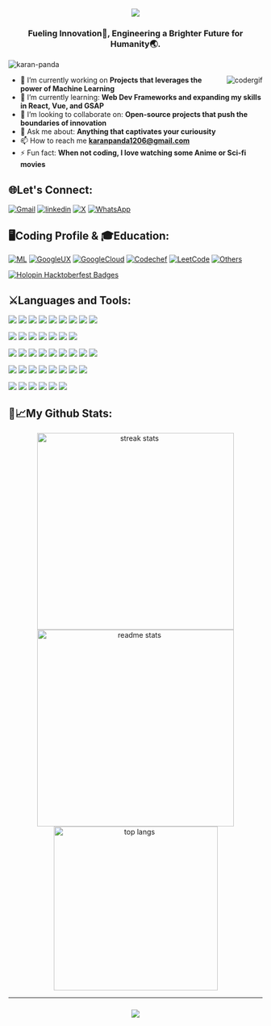 <h1 align="center">
    <img src="https://readme-typing-svg.herokuapp.com/?font=Righteous&size=35&color=F7A810&center=true&vCenter=true&width=500&height=70&duration=4000&lines=Hi+There!+👋;+I'm+Karan+Panda!⚡;" />
</h1>

<h3 align="center"> Fueling Innovation🚀, Engineering a Brighter Future for Humanity🌏.</h3>

<p align="left">
  <img src="https://komarev.com/ghpvc/?username=karan-panda&label=Profile%20views&color=0e75b6&style=flat" alt="karan-panda" />
</p>

<img align="right" src="https://github.com/karan-panda/karan-panda/assets/108183567/1ede6edb-41ba-49a5-94a2-43c16a11985c" alt="codergif">

- 🔭 I’m currently working on **Projects that leverages the power of Machine Learning**
- 🌱 I’m currently learning: **Web Dev Frameworks and expanding my skills in React, Vue, and GSAP**
- 🤝 I’m looking to collaborate on: **Open-source projects that push the boundaries of innovation**
- 💬 Ask me about: **Anything that captivates your curiousity**
- 📫 How to reach me **karanpanda1206@gmail.com**
- ⚡ Fun fact: **When not coding, I love watching some Anime or Sci-fi movies**


## 🌐Let's Connect:
[![Gmail](https://img.shields.io/badge/gmail-EA4335?style=for-the-badge&logo=gmail&logoColor=white)](mailto:karanpanda1206@gmail.com)
[![linkedin](https://img.shields.io/badge/LinkedIn-0077B5?style=for-the-badge&logo=linkedin&logoColor=white)](https://www.linkedin.com/in/karanpanda/)
[![X](https://img.shields.io/badge/X_(Twitter)-1DA1F2?style=for-the-badge&logo=twitter&logoColor=white)](https://twitter.com/KaranPanda_)
[![WhatsApp](https://img.shields.io/badge/WhatsApp-25D366?style=for-the-badge&logo=whatsapp&logoColor=white)](https://api.whatsapp.com/send?phone=7715067060)

## 🖥️Coding Profile & 🎓Education:
[![ML](https://img.shields.io/badge/Machine_Learning-412991?style=for-the-badge&logo=openai&logoColor=white)](https://www.coursera.org/account/accomplishments/specialization/8B8SRFTV3XUB)
[![GoogleUX](https://img.shields.io/badge/-Google_UX-0056D2?style=for-the-badge&logo=Google&logoColor=white)](https://www.coursera.org/account/accomplishments/professional-cert/PFYCSN3BBJBV)
[![GoogleCloud](https://img.shields.io/badge/Google_Cloud-4285F4?style=for-the-badge&logo=google-cloud&logoColor=white)](https://www.cloudskillsboost.google/public_profiles/24775c97-1411-4b07-9a06-f2bb1443642e)
[![Codechef](https://img.shields.io/badge/-CodeChef-5B4638?style=for-the-badge&logo=CodeChef&logoColor=white)](https://www.codechef.com/users/mrpanda1206)
[![LeetCode](https://img.shields.io/badge/-LeetCode-FFA116?style=for-the-badge&logo=LeetCode&logoColor=black)](https://leetcode.com/karanpanda1206/)
[![Others](https://img.shields.io/badge/Other_courses-00897B?style=for-the-badge&logo=gitbook&logoColor=white)](https://www.linkedin.com/in/karanpanda/details/certifications/) 

[![Holopin Hacktoberfest Badges](https://holopin.me/karanpanda)](https://holopin.io/@karanpanda)

## ⚔️Languages and Tools: 

<img src="https://img.shields.io/badge/C-00599C?style=flat&logo=c&logoColor=white"> <img src="https://img.shields.io/badge/C%2B%2B-00599C?style=flat&logo=c%2B%2B&logoColor=white">
<img src="https://img.shields.io/badge/Python-FFD43B?style=&logo=python&logoColor=blue">
<img src="https://img.shields.io/badge/OpenJDK-ED8B00?style=&logo=openjdk&logoColor=white">
<img src="https://img.shields.io/badge/Numpy-777BB4?style=&logo=numpy&logoColor=white">
<img src="https://img.shields.io/badge/Pandas-2C2D72?style=&logo=pandas&logoColor=white">
<img src="https://img.shields.io/badge/scikit_learn-F7931E?style=&logo=scikit-learn&logoColor=white">
<img src="https://img.shields.io/badge/TensorFlow-FF6F00?style=&logo=TensorFlow&logoColor=white">
<img src="https://img.shields.io/badge/Keras-D00000?style=&logo=Keras&logoColor=white">

<img src = "https://img.shields.io/badge/-HTML5-E34F26?style=flat&logo=html5&logoColor=white"> <img src = "https://img.shields.io/badge/-CSS3-1572B6?style=flat&logo=css3&logoColor=white">
<img src="https://img.shields.io/badge/-JavaScript-eed718?style=flat&logo=javascript&logoColor=ffffff">
<img src="https://img.shields.io/badge/-Bootstrap-563D7C?style=flat&logo=bootstrap&logoColor=white">
<img src="https://img.shields.io/badge/PHP-777BB4?style=&logo=php&logoColor=white">
<img src="https://img.shields.io/badge/.NET-512BD4?style=&logo=dotnet&logoColor=white">
<img src="https://img.shields.io/badge/Flask-385375?style=&logo=flask&logoColor=white">

<img src="https://img.shields.io/badge/GIT-E44C30?style=&logo=git&logoColor=white"> <img src="https://img.shields.io/badge/GitHub-181717?style=&logo=github&logoColor=white">
<img src="https://img.shields.io/badge/VSCode-0078D4?style=&logo=visual%20studio%20code&logoColor=white">
<img src="https://img.shields.io/badge/Figma-F24E1E?style=&logo=figma&logoColor=white">
<img src="https://img.shields.io/badge/Adobe%20XD-470137?style=&logo=Adobe%20XD&logoColor=#FF61F6">
<img src="https://img.shields.io/badge/Postman-FF6C37?style=&logo=Postman&logoColor=white">
<img src="https://img.shields.io/badge/Jupyter-F37626.svg?&style=&logo=Jupyter&logoColor=white">
<img src="https://img.shields.io/badge/PowerBI-F2C811?style=&logo=Power%20BI&logoColor=white">
<img src="https://img.shields.io/badge/Xampp-F37623?style=&logo=xampp&logoColor=white">


<img src="https://img.shields.io/badge/-MongoDB-4DB33D?style=flat&logo=mongodb&logoColor=FFFFFF"> <img src="https://img.shields.io/badge/Express.js-0000ef?style=flat&logo=express&logoColor=white">
<img src="https://img.shields.io/badge/-React-grey?style=flat&logo=react&logoColor=00c8ff">
<img src="https://img.shields.io/badge/-Node.js-3C873A?style=flat&logo=Node.js&logoColor=white">
<img src="https://img.shields.io/badge/-MySQL-F29111?style=flat&logo=mysql&logoColor=FFFFFF">
<img src="https://img.shields.io/badge/-GraphQL-e535ab?style=flat&logo=graphql&logoColor=FFFFFF">
<img src="https://img.shields.io/badge/Django-fff0f?style=&logo=django&logoColor=white">
<img src="https://img.shields.io/badge/json-5E5C5C?style=&logo=json&logoColor=white">

<img src="https://img.shields.io/badge/Android-3DDC84?style=&logo=android&logoColor=white"> <img src="https://img.shields.io/badge/Windows-0078D6?style=&logo=windows&logoColor=white">
<img src="https://img.shields.io/badge/Arch_Linux-1793D1?style=&logo=archlinux&logoColor=white">
<img src="https://img.shields.io/badge/Ubuntu-E95420?style=&logo=ubuntu&logoColor=white">
<img src="https://img.shields.io/badge/manjaro-35BF5C?style=&logo=manjaro&logoColor=white">
<img src="https://img.shields.io/badge/Kali_Linux-557C94?style=&logo=kali-linux&logoColor=white">

## 📆📈My Github Stats:

<div align=center>
  <img width=390 src="https://streak-stats.demolab.com/?user=karan-panda&count_private=true&theme=react&border_radius=10" alt="streak stats"/>
  <img width=390 src="https://github-readme-stats-salesp07.vercel.app/api?username=karan-panda&count_private=true&show_icons=true&theme=react&rank_icon=github&border_radius=10" alt="readme stats" />
  <br/>
  <img width=325 align="center" src="https://github-readme-stats-salesp07.vercel.app/api/top-langs/?username=karan-panda&hide=HTML&langs_count=8&layout=compact&theme=react&border_radius=10&size_weight=0.5&count_weight=0.5&exclude_repo=github-readme-stats" alt="top langs" />
</div>

<hr/>
<h3 align="center">
    <img src="https://readme-typing-svg.herokuapp.com/?font=Righteous&size=25&color=F7A810&center=true&vCenter=true&width=500&height=70&duration=4000&lines=Thanks+for+visiting!+✌️;+🔗Connect+with+me+on+Linkedin!;">
</h3>

